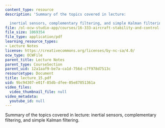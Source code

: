 ```yaml
---
content_type: resource
description: 'Summary of the topics covered in lecture:

  inertial sensors, complementary filtering, and simple Kalman filtering.'
file: /ol-ocw-studio-app/courses/16-333-aircraft-stability-and-control-fall-2004/9bc94307e01f85dbdfee05e87851361a_lecture_15.pdf
file_size: 1069354
file_type: application/pdf
learning_resource_types:
- Lecture Notes
license: https://creativecommons.org/licenses/by-nc-sa/4.0/
ocw_type: OCWFile
parent_title: Lecture Notes
parent_type: CourseSection
parent_uid: 12a1aaf9-be7a-ca1d-756d-c7f978d7513c
resourcetype: Document
title: lecture_15.pdf
uid: 9bc94307-e01f-85db-dfee-05e87851361a
video_files:
  video_thumbnail_file: null
video_metadata:
  youtube_id: null
---
```

Summary of the topics covered in lecture:
inertial sensors, complementary filtering, and simple Kalman filtering.